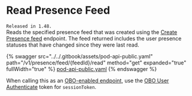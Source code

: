 # Read Presence Feed

`Released in 1.48.`\
Reads the specified presence feed that was created using the [Create Presence feed](create-presence-feed.md) endpoint. The feed returned includes the user presence statuses that have changed since they were last read.

{% swagger src="../../.gitbook/assets/pod-api-public.yaml" path="/v1/presence/feed/{feedId}/read" method="get" expanded="true" fullWidth="true" %}
[pod-api-public.yaml](../../.gitbook/assets/pod-api-public.yaml)
{% endswagger %}

When calling this as an [OBO-enabled endpoint](../apps-on-behalf-of-obo/), use the [OBO User Authenticate](../apps-on-behalf-of-obo/obo-rsa-user-authentication-by-user-id.md) token for `sessionToken`.
